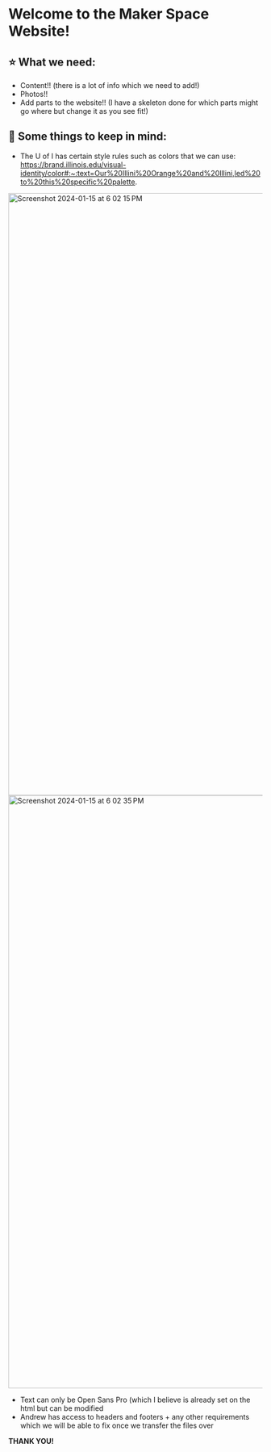 # Welcome to the Maker Space Website!
⭐ What we need:
--
- Content!! (there is a lot of info which we need to add!)
- Photos!!
- Add parts to the website!! (I have a skeleton done for which parts might go where but change it as you see fit!)

💭 Some things to keep in mind:
--
- The U of I has certain style rules such as colors that we can use: https://brand.illinois.edu/visual-identity/color#:~:text=Our%20Illini%20Orange%20and%20Illini,led%20to%20this%20specific%20palette. 
<img width="1193" alt="Screenshot 2024-01-15 at 6 02 15 PM" src="https://github.com/necode2/Makerspace-website/assets/130238177/63aba528-5375-4064-92cf-b346ed231701">
<img width="1175" alt="Screenshot 2024-01-15 at 6 02 35 PM" src="https://github.com/necode2/Makerspace-website/assets/130238177/64901a1c-5293-41b3-9ab4-c7356b4455b6">

- Text can only be Open Sans Pro (which I believe is already set on the html but can be modified
- Andrew has access to headers and footers + any other requirements which we will be able to fix once we transfer the files over

**THANK YOU!**


